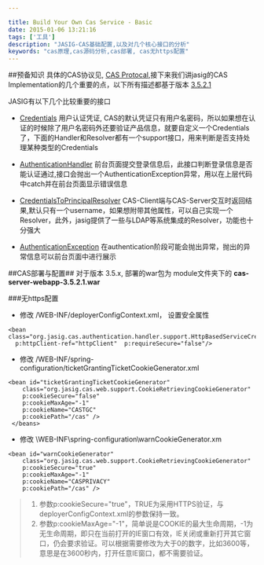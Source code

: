 ```yaml
---

title: Build Your Own Cas Service - Basic
date: 2015-01-06 13:21:16
tags: ['工具']
description: "JASIG-CAS基础配置,以及对几个核心接口的分析"
keywords: "cas原理,cas源码分析,cas部署, cas无https配置"
---
```

##预备知识
具体的CAS协议见, [CAS Protocal](http://stackbox.org/2014/11/SSO-learning/),接下来我们讲jasig的CAS Implementation的几个重要的点，以下所有描述都基于版本 [3.5.2.1](http://mvnrepository.com/artifact/org.jasig.cas/cas-server-core/3.5.2.1)

JASIG有以下几个比较重要的接口

+ [Credentials](https://github.com/Jasig/cas/blob/v3.5.2.1/cas-server-core/src/main/java/org/jasig/cas/authentication/principal/Credentials.java) 用户认证凭证, CAS的默认凭证只有用户名密码，所以如果想在认证的时候除了用户名密码外还要验证产品信息，就要自定义一个Credentials了，下面的Handler和Resolver都有一个support接口，用来判断是否支持处理某种类型的Credentials

+ [AuthenticationHandler](https://github.com/Jasig/cas/blob/v3.5.2.1/cas-server-core/src/main/java/org/jasig/cas/authentication/handler/AuthenticationHandler.java) 前台页面提交登录信息后，此接口判断登录信息是否能认证通过,接口会抛出一个AuthenticationException异常，用以在上层代码中catch并在前台页面显示错误信息

+ [CredentialsToPrincipalResolver](https://github.com/Jasig/cas/blob/v3.5.2.1/cas-server-core/src/main/java/org/jasig/cas/authentication/principal/CredentialsToPrincipalResolver.java) CAS-Client端与CAS-Server交互时返回结果,默认只有一个username，如果想附带其他属性，可以自己实现一个Resolver，此外，jasig提供了一些与LDAP等系统集成的Resolver，功能也十分强大

+ [AuthenticationException](https://github.com/Jasig/cas/blob/v3.5.2.1/cas-server-core/src/main/java/org/jasig/cas/authentication/handler/AuthenticationException.java) 在authentication阶段可能会抛出异常，抛出的异常信息可以前台页面中进行展示



##CAS部署与配置##
对于版本 3.5.x, 部署的war包为 module文件夹下的 __cas-server-webapp-3.5.2.1.war__

###无https配置
+ 修改 /WEB-INF/deployerConfigContext.xml， 设置安全属性
```
<bean class="org.jasig.cas.authentication.handler.support.HttpBasedServiceCredentialsAuthenticationHandler"
  p:httpClient-ref="httpClient"  p:requireSecure="false"/> 
```
+ 修改 /WEB-INF/spring-configuration/ticketGrantingTicketCookieGenerator.xml
```
<bean id="ticketGrantingTicketCookieGenerator" 
    class="org.jasig.cas.web.support.CookieRetrievingCookieGenerator" 
    p:cookieSecure="false" 
    p:cookieMaxAge="-1"  
    p:cookieName="CASTGC" 
    p:cookiePath="/cas" />
 </beans> 
```

+ 修改 \WEB-INF\spring-configuration\warnCookieGenerator.xm
```
<bean id="warnCookieGenerator" 
    class="org.jasig.cas.web.support.CookieRetrievingCookieGenerator"   
    p:cookieSecure="true"  
    p:cookieMaxAge="-1"  
    p:cookieName="CASPRIVACY"   
    p:cookiePath="/cas" />
```

> 1. 参数p:cookieSecure="true"，TRUE为采用HTTPS验证，与deployerConfigContext.xml的参数保持一致。 
> 2. 参数p:cookieMaxAge="-1"，简单说是COOKIE的最大生命周期，-1为无生命周期，即只在当前打开的IE窗口有效，IE关闭或重新打开其它窗口，仍会要求验证。可以根据需要修改为大于0的数字，比如3600等，意思是在3600秒内，打开任意IE窗口，都不需要验证。




